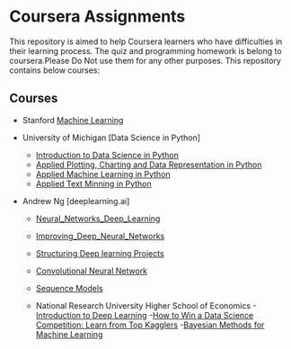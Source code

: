 
# Coursera Assignments

This repository is aimed to help Coursera learners who have difficulties in their learning process. The quiz and programming homework is belong to coursera.Please Do Not use them for any other purposes. This repository contains below courses:


## Courses

- Stanford [Machine Learning](https://github.com/gupta24789/Data_Science_Projects/tree/master/coursera/Machine_Learning_in_matlab)

- University of Michigan [Data Science in Python]
  - [Introduction to Data Science in Python](https://github.com/gupta24789/Data_Science_Projects/tree/master/coursera/Course-1_intro_to_data%20science_in_python)
  - [Applied Plotting, Charting and Data Representation in Python](https://github.com/gupta24789/Data_Science_Projects/tree/master/coursera/Course-2_Applied_Plotting_Charting_And_Data_Representation_in_Python)
  - [Applied Machine Learning in Python](https://github.com/gupta24789/Data_Science_Projects/tree/master/coursera/Course-3_Fundamentals_of_Machine_Learning_in_Python)
  - [Applied Text Minning in Python]()
  
- Andrew Ng [deeplearning.ai]
  - [Neural_Networks_Deep_Learning]()
  - [Improving_Deep_Neural_Networks]()
  - [Structuring Deep learning Projects]()
  - [Convolutional Neural Network]()
  - [Sequence Models]()
  
  - National Research University Higher School of Economics
    -[Introduction to Deep Learning]()
    -[How to Win a Data Science Competition: Learn from Top Kagglers]()
    -[Bayesian Methods for Machine Learning]()
